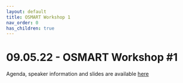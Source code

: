 ```yaml
---
layout: default
title: OSMART Workshop 1
nav_order: 0
has_children: true
---
```


# 09.05.22 - OSMART Workshop #1
Agenda, speaker information and slides are available [here](https://www.5g-mag.com/post/09-05-22-osmart-workshop)
